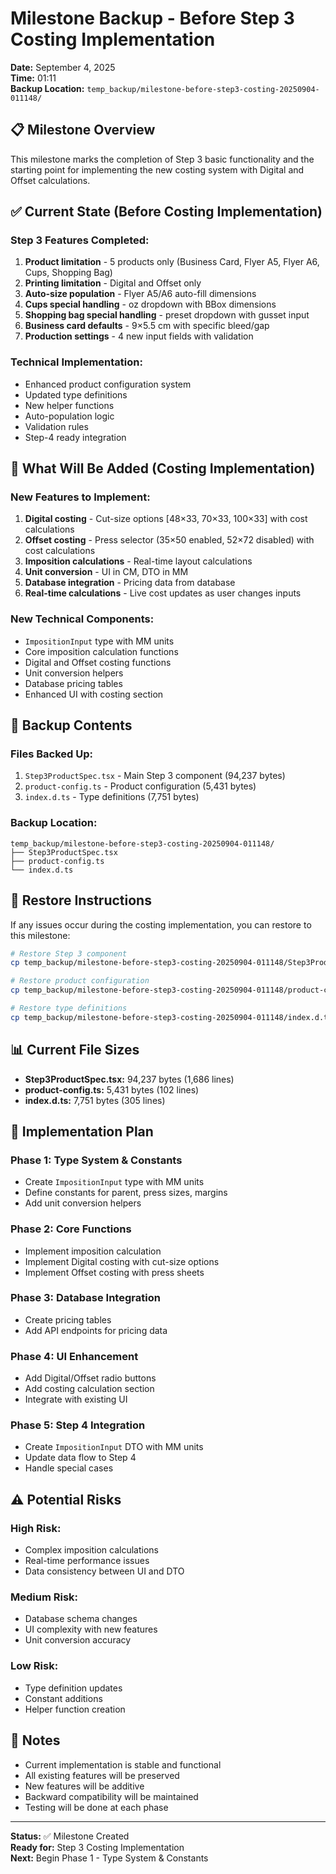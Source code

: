 # Milestone Backup - Before Step 3 Costing Implementation

**Date:** September 4, 2025  
**Time:** 01:11  
**Backup Location:** `temp_backup/milestone-before-step3-costing-20250904-011148/`

## 📋 Milestone Overview

This milestone marks the completion of Step 3 basic functionality and the starting point for implementing the new costing system with Digital and Offset calculations.

## ✅ Current State (Before Costing Implementation)

### **Step 3 Features Completed:**
1. **Product limitation** - 5 products only (Business Card, Flyer A5, Flyer A6, Cups, Shopping Bag)
2. **Printing limitation** - Digital and Offset only
3. **Auto-size population** - Flyer A5/A6 auto-fill dimensions
4. **Cups special handling** - oz dropdown with BBox dimensions
5. **Shopping bag special handling** - preset dropdown with gusset input
6. **Business card defaults** - 9×5.5 cm with specific bleed/gap
7. **Production settings** - 4 new input fields with validation

### **Technical Implementation:**
- Enhanced product configuration system
- Updated type definitions
- New helper functions
- Auto-population logic
- Validation rules
- Step-4 ready integration

## 🎯 What Will Be Added (Costing Implementation)

### **New Features to Implement:**
1. **Digital costing** - Cut-size options [48×33, 70×33, 100×33] with cost calculations
2. **Offset costing** - Press selector (35×50 enabled, 52×72 disabled) with cost calculations
3. **Imposition calculations** - Real-time layout calculations
4. **Unit conversion** - UI in CM, DTO in MM
5. **Database integration** - Pricing data from database
6. **Real-time calculations** - Live cost updates as user changes inputs

### **New Technical Components:**
- `ImpositionInput` type with MM units
- Core imposition calculation functions
- Digital and Offset costing functions
- Unit conversion helpers
- Database pricing tables
- Enhanced UI with costing section

## 📁 Backup Contents

### **Files Backed Up:**
1. `Step3ProductSpec.tsx` - Main Step 3 component (94,237 bytes)
2. `product-config.ts` - Product configuration (5,431 bytes)
3. `index.d.ts` - Type definitions (7,751 bytes)

### **Backup Location:**
```
temp_backup/milestone-before-step3-costing-20250904-011148/
├── Step3ProductSpec.tsx
├── product-config.ts
└── index.d.ts
```

## 🔄 Restore Instructions

If any issues occur during the costing implementation, you can restore to this milestone:

```bash
# Restore Step 3 component
cp temp_backup/milestone-before-step3-costing-20250904-011148/Step3ProductSpec.tsx components/create-quote/steps/

# Restore product configuration
cp temp_backup/milestone-before-step3-costing-20250904-011148/product-config.ts constants/

# Restore type definitions
cp temp_backup/milestone-before-step3-costing-20250904-011148/index.d.ts types/
```

## 📊 Current File Sizes

- **Step3ProductSpec.tsx:** 94,237 bytes (1,686 lines)
- **product-config.ts:** 5,431 bytes (102 lines)
- **index.d.ts:** 7,751 bytes (305 lines)

## 🎯 Implementation Plan

### **Phase 1: Type System & Constants**
- Create `ImpositionInput` type with MM units
- Define constants for parent, press sizes, margins
- Add unit conversion helpers

### **Phase 2: Core Functions**
- Implement imposition calculation
- Implement Digital costing with cut-size options
- Implement Offset costing with press sheets

### **Phase 3: Database Integration**
- Create pricing tables
- Add API endpoints for pricing data

### **Phase 4: UI Enhancement**
- Add Digital/Offset radio buttons
- Add costing calculation section
- Integrate with existing UI

### **Phase 5: Step 4 Integration**
- Create `ImpositionInput` DTO with MM units
- Update data flow to Step 4
- Handle special cases

## ⚠️ Potential Risks

### **High Risk:**
- Complex imposition calculations
- Real-time performance issues
- Data consistency between UI and DTO

### **Medium Risk:**
- Database schema changes
- UI complexity with new features
- Unit conversion accuracy

### **Low Risk:**
- Type definition updates
- Constant additions
- Helper function creation

## 📝 Notes

- Current implementation is stable and functional
- All existing features will be preserved
- New features will be additive
- Backward compatibility will be maintained
- Testing will be done at each phase

---

**Status:** ✅ Milestone Created  
**Ready for:** Step 3 Costing Implementation  
**Next:** Begin Phase 1 - Type System & Constants

